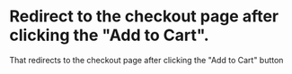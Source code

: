 # Redirect to the checkout page after clicking the "Add to Cart".
That redirects to the checkout page after clicking the "Add to Cart" button

